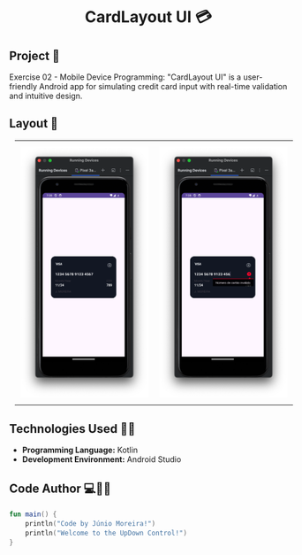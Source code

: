 <h1 align="center">CardLayout UI 💳 </h1>

## Project 🎯 

Exercise 02 - Mobile Device Programming: "CardLayout UI" is a user-friendly Android app for simulating credit card input with real-time validation and intuitive design.
 

## Layout 🎨 

<div align="center">
  <table style="border-collapse: collapse; margin: 10px;">
    <tr>
      <td style="padding: 10px; text-align: center;">
        <img src="./images/card1.png" alt="App Screenshot" width="400"/>
      </td>
      <td style="padding: 10px; text-align: center;">
        <img src="./images/card2.png" alt="App Screenshot" width="400"/>
      </td>
    </tr>
  </table>
</div>

<!-- 
<div align="center" style="display: flex; justify-content: center;">
  <div style="margin: 10px;">
    <img src="./images/fig1.png" alt="App Screenshot" width="400"/>
  </div>
  <div style="margin: 10px;">
    <img src="./images/fig2.png" alt="App Screenshot" width="400"/>
  </div>
</div>

<div align="center">
  <img src="./images/fig.png" alt="App Screenshot" width="400"/>
</div> -->

## Technologies Used 🤖🍏

- **Programming Language:** Kotlin
- **Development Environment:** Android Studio

## Code Author 💻👨‍💻

```kotlin
fun main() {
    println("Code by Júnio Moreira!")
    println("Welcome to the UpDown Control!")
}

